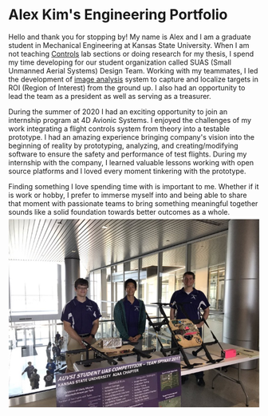 # Alex Kim's Engineering Portfolio

Hello and thank you for stopping by! My name is Alex and I am a graduate student in Mechanical Engineering at Kansas State University. When I am not teaching [Controls](https://catalog.k-state.edu/preview_course_nopop.php?catoid=16&coid=82554) lab sections or doing research for my thesis, I spend my time developing for our student organization called SUAS (Small Unmanned Aerial Systems) Design Team. Working with my teammates, I led the development of [image analysis](https://github.com/0b10010010/ImageAnalysis) system to capture and localize targets in ROI (Region of Interest) from the ground up. I also had an opportunity to lead the team as a president as well as serving as a treasurer.

During the summer of 2020 I had an exciting opportunity to join an internship program at 4D Avionic Systems. I enjoyed the challenges of my work integrating a flight controls system from theory into a testable prototype. I had an amazing experience bringing company's vision into the beginning of reality by prototyping, analyzing, and creating/modifying software to ensure the safety and performance of test flights. During my internship with the company, I learned valuable lessons working with open source platforms and I loved every moment tinkering with the prototype.

Finding something I love spending time with is important to me. Whether if it is work or hobby, I prefer to immerse myself into and being able to share that moment with passionate teams to bring something meaningful together sounds like a solid foundation towards better outcomes as a whole.
![](img/IMG_E3896.JPG)
